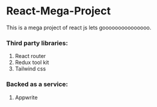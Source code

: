 # React-Mega-Project
This is a mega project of react js lets gooooooooooooooo.

### Third party libraries:
1. React router
2. Redux tool kit
3. Tailwind css

### Backed as a service:
1. Appwrite

